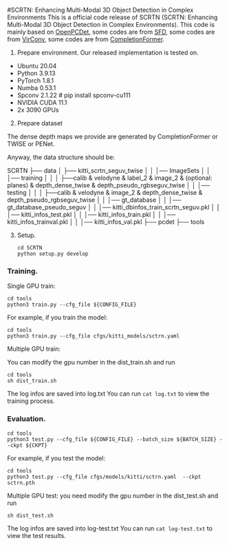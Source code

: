 #SCRTN: Enhancing Multi-Modal 3D Object Detection in Complex Environments
This is a official code release of SCRTN (SCRTN: Enhancing Multi-Modal 3D Object Detection in Complex Environments). 
This code is mainly based on [OpenPCDet](https://github.com/open-mmlab/OpenPCDet), 
some codes are from [SFD](https://github.com/LittlePey/SFD), 
some codes are from [VirConv](https://github.com/hailanyi/VirConv),
some codes are from [CompletionFormer](https://github.com/youmi-zym/CompletionFormer).



1.  Prepare  environment. 
Our released implementation is tested on.
+ Ubuntu 20.04
+ Python 3.9.13 
+ PyTorch 1.8.1
+ Numba 0.53.1
+ Spconv 2.1.22 # pip install spconv-cu111
+ NVIDIA CUDA 11.1 
+ 2x 3090 GPUs



2. Prepare dataset

The dense depth maps we provide are generated by CompletionFormer or TWISE or PENet. 

Anyway, the data structure should be:

SCRTN
    ├── data
    │   ├── kitti_scrtn_seguv_twise
    │   │   │── ImageSets
    │   │   │── training
    │   │   │   ├──calib & velodyne & label_2 & image_2 & (optional: planes) & depth_dense_twise & depth_pseudo_rgbseguv_twise
    │   │   │── testing
    │   │   │   ├──calib & velodyne & image_2 & depth_dense_twise & depth_pseudo_rgbseguv_twise
    │   │   │── gt_database
    │   │   │── gt_database_pseudo_seguv
    │   │   │── kitti_dbinfos_train_scrtn_seguv.pkl
    │   │   │── kitti_infos_test.pkl
    │   │   │── kitti_infos_train.pkl
    │   │   │── kitti_infos_trainval.pkl
    │   │   │── kitti_infos_val.pkl
    ├── pcdet
    ├── tools



3. Setup.

    ```
    cd SCRTN
    python setup.py develop

    ```

### Training.

Single GPU train:
```
cd tools
python3 train.py --cfg_file ${CONFIG_FILE}
```
For example, if you train the model:
```
cd tools
python3 train.py --cfg_file cfgs/kitti_models/sctrn.yaml 
```

Multiple GPU train: 

You can modify the gpu number in the dist_train.sh and run
```
cd tools
sh dist_train.sh
```
The log infos are saved into log.txt
You can run ```cat log.txt``` to view the training process.


### Evaluation.

```
cd tools
python3 test.py --cfg_file ${CONFIG_FILE} --batch_size ${BATCH_SIZE} --ckpt ${CKPT}
```

For example, if you test the model:

```
cd tools
python3 test.py --cfg_file cfgs/models/kitti/sctrn.yaml  --ckpt sctrn.pth
```

Multiple GPU test: you need modify the gpu number in the dist_test.sh and run
```
sh dist_test.sh 
```
The log infos are saved into log-test.txt
You can run ```cat log-test.txt``` to view the test results.
